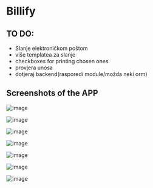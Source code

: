 # Billify

## TO DO:
- Slanje elektroničkom poštom
- više templatea za slanje
- checkboxes for printing chosen ones
- provjera unosa
- dotjeraj backend(rasporedi module/možda neki orm)



## Screenshots of the APP


![image](https://github.com/NevenDavidovic/Billify/assets/57957655/68487e47-910f-413e-9c5a-e6eb6e392d00)

![image](https://github.com/NevenDavidovic/Billify/assets/57957655/676901bf-6895-4a71-8f85-32dce078ebf5)



![image](https://github.com/NevenDavidovic/Billify/assets/57957655/bd682db5-25d4-4057-9de8-2e5bb5086a60)

![image](https://github.com/NevenDavidovic/Billify/assets/57957655/bc0c4105-3503-4a7a-b147-5f9f975c4062)


![image](https://github.com/NevenDavidovic/Billify/assets/57957655/f92252a1-73f6-4a26-8d45-83890f9461bd)

![image](https://github.com/NevenDavidovic/Billify/assets/57957655/aa71ca56-4072-401e-ad9d-ad34e2ed9a53)

![image](https://github.com/NevenDavidovic/Billify/assets/57957655/8b7e5f3e-edf4-45b8-a28c-8f06cae20a88)



